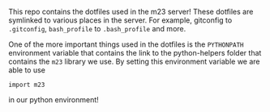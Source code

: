 This repo contains the dotfiles used in the m23 server!
These dotfiles are symlinked to various places in the server. For
example, gitconfig to `.gitconfig`, `bash_profile` to `.bash_profile`
and more. 

One of the more important things used in the dotfiles is the
`PYTHONPATH` environment variable that contains the link to the
python-helpers folder that contains the `m23` library we use.
By setting this environment variable we are able to use   

```
import m23
```

in our python environment!
